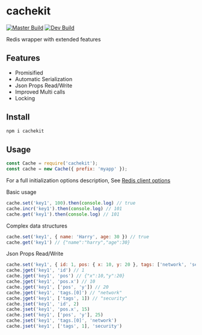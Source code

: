 # cachekit

[![Master Build][travis-master]][travis-url]
[![Dev Build][travis-develop]][travis-url]

Redis wrapper with extended features

[travis-master]: https://img.shields.io/travis/seancheung/cachekit/master.svg?label=master
[travis-develop]: https://img.shields.io/travis/seancheung/cachekit/develop.svg?label=develop
[travis-url]: https://travis-ci.org/seancheung/cachekit

## Features

- Promisified
- Automatic Serialization
- Json Props Read/Write
- Improved Multi calls
- Locking

## Install

```bash
npm i cachekit
```

## Usage

```javascript
const Cache = require('cachekit');
const cache = new Cache({ prefix: 'myapp' });
```

For a full initialization options description, See [Redis client options](https://github.com/NodeRedis/node_redis#rediscreateclient)

Basic usage

```javascript
cache.set('key1', 100).then(console.log) // true
cache.incr('key1').then(console.log) // 101
cache.get('key1').then(console.log) // 101 
```

Complex data structures

```javascript
cache.set('key1', { name: 'Harry', age: 30 }) // true
cache.get('key1') // {"name":"harry","age":30}
```

Json Props Read/Write

```javascript
cache.set('key1', { id: 1, pos: { x: 10, y: 20 }, tags: ['network', 'security'] }) //true
cache.jget('key1', 'id') // 1
cache.jget('key1', 'pos') // {"x":10,"y":20}
cache.jget('key1', 'pos.x') // 10
cache.jget('key1', ['pos', 'y']) // 20
cache.jget('key1', 'tags.[0]') // "network"
cache.jget('key1', ['tags', 1]) // "security"
cache.jset('key1', 'id', 2)
cache.jset('key1', 'pos.x', 15)
cache.jset('key1', ['pos', 'y'], 25)
cache.jset('key1', 'tags.[0]', 'network')
cache.jset('key1', ['tags', 1], 'security')
```